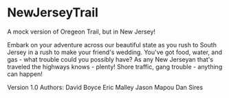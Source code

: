 # NewJerseyTrail
A mock version of Oregeon Trail, but in New Jersey! 

Embark on your adventure across our beautiful state as you rush to South Jersey in a rush to make your friend's wedding. You've got food, water, and gas - what trouble could you possibly have? As any New Jerseyan that's traveled the highways knows - plenty! Shore traffic, gang trouble - anything can happen!

Version 1.0
Authors: 
David Boyce
Eric Malley
Jason Mapou
Dan Sires